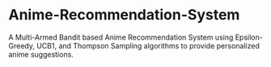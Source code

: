 # Anime-Recommendation-System
A Multi-Armed Bandit based Anime Recommendation System using Epsilon-Greedy, UCB1, and Thompson Sampling algorithms to provide personalized anime suggestions.
